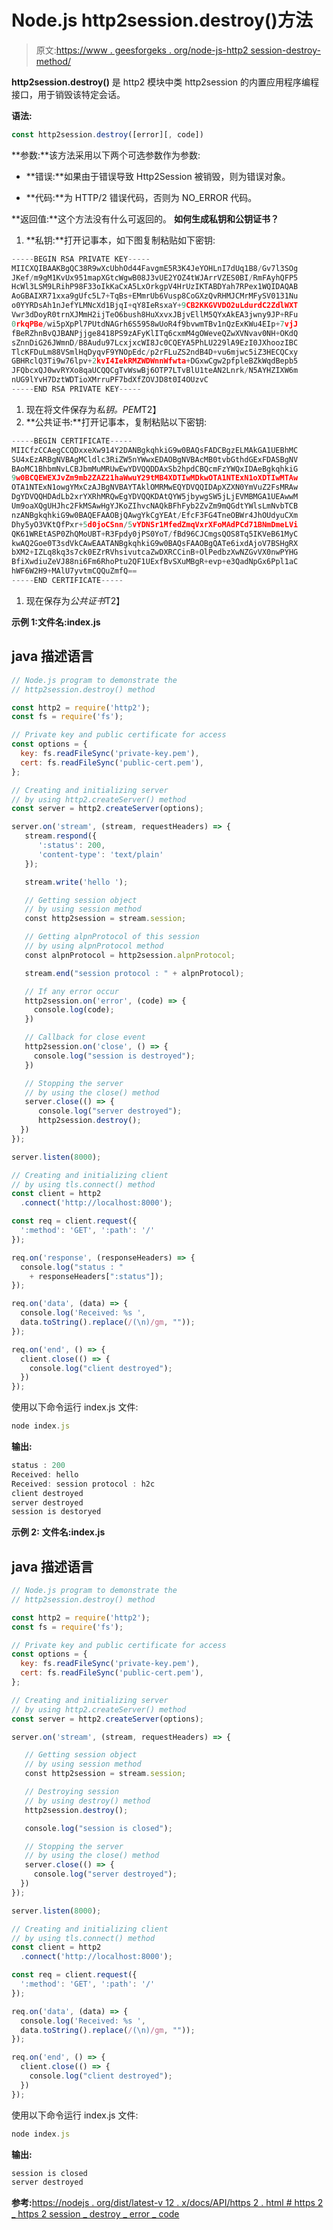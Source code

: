# Node.js http2session.destroy()方法

> 原文:[https://www . geesforgeks . org/node-js-http2 session-destroy-method/](https://www.geeksforgeeks.org/node-js-http2session-destroy-method/)

**http2session.destroy()** 是 http2 模块中类 http2session 的内置应用程序编程接口，用于销毁该特定会话。

**语法:**

```js
const http2session.destroy([error][, code])
```

**参数:**该方法采用以下两个可选参数作为参数:

*   **错误:**如果由于错误导致 Http2Session 被销毁，则为错误对象。

*   **代码:**为 HTTP/2 错误代码，否则为 NO_ERROR 代码。

**返回值:**这个方法没有什么可返回的。
**如何生成私钥和公钥证书？**

1.  **私钥:**打开记事本，如下图复制粘贴如下密钥:

```js
-----BEGIN RSA PRIVATE KEY-----
MIICXQIBAAKBgQC38R9wXcUbhOd44FavgmE5R3K4JeYOHLnI7dUq1B8/Gv7l3SOg
JKef/m9gM1KvUx951mapXGtcWgwB08J3vUE2YOZ4tWJArrVZES0BI/RmFAyhQFP5
HcWl3LSM9LRihP98F33oIkKaCxA5LxOrkgpV4HrUzIKTABDYah7RPex1WQIDAQAB
AoGBAIXR71xxa9gUfc5L7+TqBs+EMmrUb6Vusp8CoGXzQvRHMJCMrMFySV0131Nu
o0YYRDsAh1nJefYLMNcXd1BjqI+qY8IeRsxaY+9CB2KKGVVDO2uLdurdC2ZdlWXT
Vwr3dDoyR0trnXJMmH2ijTeO6bush8HuXxvxJBjvEllM5QYxAkEA3jwny9JP+RFu
0rkqPBe/wi5pXpPl7PUtdNAGrh6S5958wUoR4f9bvwmTBv1nQzExKWu4EIp+7vjJ
fBeRZhnBvQJBANPjjge8418PS9zAFyKlITq6cxmM4gOWeveQZwXVNvav0NH+OKdQ
sZnnDiG26JWmnD/B8Audu97LcxjxcWI8Jc0CQEYA5PhLU229lA9EzI0JXhoozIBC
TlcKFDuLm88VSmlHqDyqvF9YNOpEdc/p2rFLuZS2ndB4D+vu6mjwc5iZ3HECQCxy
GBHRclQ3Ti9w76lpv+2kvI4IekRMZWDWnnWfwta+DGxwCgw2pfpleBZkWqdBepb5
JFQbcxQJ0wvRYXo8qaUCQQCgTvWswBj6OTP7LTvBlU1teAN2Lnrk/N5AYHZIXW6m
nUG9lYvH7DztWDTioXMrruPF7bdXfZOVJD8t0I4OUzvC
-----END RSA PRIVATE KEY-----
```

1.  现在将文件保存为*私钥。PEM*T2】
2.  **公共证书:**打开记事本，复制粘贴以下密钥:

```js
-----BEGIN CERTIFICATE-----
MIICfzCCAegCCQDxxeXw914Y2DANBgkqhkiG9w0BAQsFADCBgzELMAkGA1UEBhMC
SU4xEzARBgNVBAgMCldlc3RiZW5nYWwxEDAOBgNVBAcMB0tvbGthdGExFDASBgNV
BAoMC1BhbmNvLCBJbmMuMRUwEwYDVQQDDAxSb2hpdCBQcmFzYWQxIDAeBgkqhkiG
9w0BCQEWEXJvZm9mb2ZAZ21haWwuY29tMB4XDTIwMDkwOTA1NTExN1oXDTIwMTAw
OTA1NTExN1owgYMxCzAJBgNVBAYTAklOMRMwEQYDVQQIDApXZXN0YmVuZ2FsMRAw
DgYDVQQHDAdLb2xrYXRhMRQwEgYDVQQKDAtQYW5jbywgSW5jLjEVMBMGA1UEAwwM
Um9oaXQgUHJhc2FkMSAwHgYJKoZIhvcNAQkBFhFyb2ZvZm9mQGdtYWlsLmNvbTCB
nzANBgkqhkiG9w0BAQEFAAOBjQAwgYkCgYEAt/EfcF3FG4TneOBWr4JhOUdyuCXm
Dhy5yO3VKtQfPxr+5d0joCSnn/5vYDNSr1MfedZmqVxrXFoMAdPCd71BNmDmeLVi
QK61WREtASP0ZhQMoUBT+R3Fpdy0jPS0YoT/fBd96CJCmgsQOS8Tq5IKVeB61MyC
kwAQ2Goe0T3sdVkCAwEAATANBgkqhkiG9w0BAQsFAAOBgQATe6ixdAjoV7BSHgRX
bXM2+IZLq8kq3s7ck0EZrRVhsivutcaZwDXRCCinB+OlPedbzXwNZGvVX0nwPYHG
BfiXwdiuZeVJ88ni6Fm6RhoPtu2QF1UExfBvSXuMBgR+evp+e3QadNpGx6Ppl1aC
hWF6W2H9+MAlU7yvtmCQQuZmfQ==
-----END CERTIFICATE-----
```

1.  现在保存为*公共证书*T2】

**示例 1:文件名:index.js**

## java 描述语言

```js
// Node.js program to demonstrate the
// http2session.destroy() method

const http2 = require('http2');
const fs = require('fs');

// Private key and public certificate for access
const options = {
  key: fs.readFileSync('private-key.pem'),
  cert: fs.readFileSync('public-cert.pem'),
};

// Creating and initializing server
// by using http2.createServer() method
const server = http2.createServer(options);

server.on('stream', (stream, requestHeaders) => {
   stream.respond({
      ':status': 200,
      'content-type': 'text/plain'
   });

   stream.write('hello ');

   // Getting session object
   // by using session method
   const http2session = stream.session;

   // Getting alpnProtocol of this session
   // by using alpnProtocol method
   const alpnProtocol = http2session.alpnProtocol;

   stream.end("session protocol : " + alpnProtocol);

   // If any error occur
   http2session.on('error', (code) => {
     console.log(code);
   })

   // Callback for close event
   http2session.on('close', () => {
     console.log("session is destroyed");
   })

   // Stopping the server
   // by using the close() method
   server.close(() => {
      console.log("server destroyed");
      http2session.destroy();
  })
});

server.listen(8000);

// Creating and initializing client
// by using tls.connect() method
const client = http2
  .connect('http://localhost:8000');

const req = client.request({
  ':method': 'GET', ':path': '/'
});

req.on('response', (responseHeaders) => {
  console.log("status : "
    + responseHeaders[":status"]);
});

req.on('data', (data) => {
  console.log('Received: %s ',
  data.toString().replace(/(\n)/gm, ""));
});

req.on('end', () => {
  client.close(() => {
    console.log("client destroyed");
  })
});
```

使用以下命令运行 index.js 文件:

```js
node index.js
```

**输出:**

```js
status : 200
Received: hello
Received: session protocol : h2c
client destroyed
server destroyed
session is destoryed
```

**示例 2:** **文件名:index.js**

## java 描述语言

```js
// Node.js program to demonstrate the
// http2session.destroy() method

const http2 = require('http2');
const fs = require('fs');

// Private key and public certificate for access
const options = {
  key: fs.readFileSync('private-key.pem'),
  cert: fs.readFileSync('public-cert.pem'),
};

// Creating and initializing server
// by using http2.createServer() method
const server = http2.createServer(options);

server.on('stream', (stream, requestHeaders) => {

   // Getting session object
   // by using session method
   const http2session = stream.session;

   // Destroying session
   // by using destroy() method
   http2session.destroy();

   console.log("session is closed");

   // Stopping the server
   // by using the close() method
   server.close(() => {
     console.log("server destroyed");
  })
});

server.listen(8000);

// Creating and initializing client
// by using tls.connect() method
const client = http2
  .connect('http://localhost:8000');

const req = client.request({
  ':method': 'GET', ':path': '/'
});

req.on('data', (data) => {
  console.log('Received: %s ',
  data.toString().replace(/(\n)/gm, ""));
});

req.on('end', () => {
  client.close(() => {
    console.log("client destroyed");
  })
});
```

使用以下命令运行 index.js 文件:

```js
node index.js
```

**输出:**

```js
session is closed
server destroyed
```

**参考:**[https://nodejs . org/dist/latest-v 12 . x/docs/API/https 2 . html # https 2 _ https 2 session _ destroy _ error _ code](https://nodejs.org/dist/latest-v12.x/docs/api/http2.html#http2_http2session_destroy_error_code)
